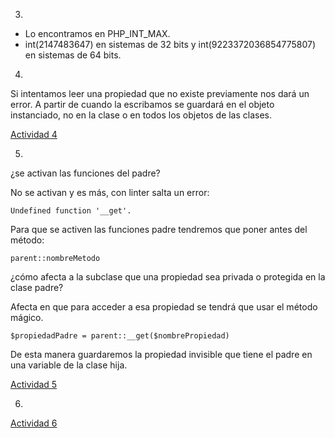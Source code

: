 3.
- Lo encontramos en PHP_INT_MAX.
- int(2147483647) en sistemas de 32 bits y int(9223372036854775807) en sistemas de 64 bits.

4.
Si intentamos leer una propiedad que no existe previamente nos dará un error.
A partir de cuando la escribamos se guardará en el objeto instanciado, no en la clase o en todos los objetos de las clases.

[Actividad 4](actividadCuatro.php)

5.
¿se activan las funciones del padre?

No se activan y es más, con linter salta un error:
```
Undefined function '__get'.
```
Para que se activen las funciones padre tendremos que poner antes del método:
```
parent::nombreMetodo
```
¿cómo afecta a la subclase que una propiedad sea privada o protegida en la clase padre?

Afecta en que para acceder a esa propiedad se tendrá que usar el método mágico.
```
$propiedadPadre = parent::__get($nombrePropiedad)
```
De esta manera guardaremos la propiedad invisible que tiene el padre en una variable de la clase hija.

[Actividad 5](actividadCinco.php)

6.

[Actividad 6](actividadSeis.php)
